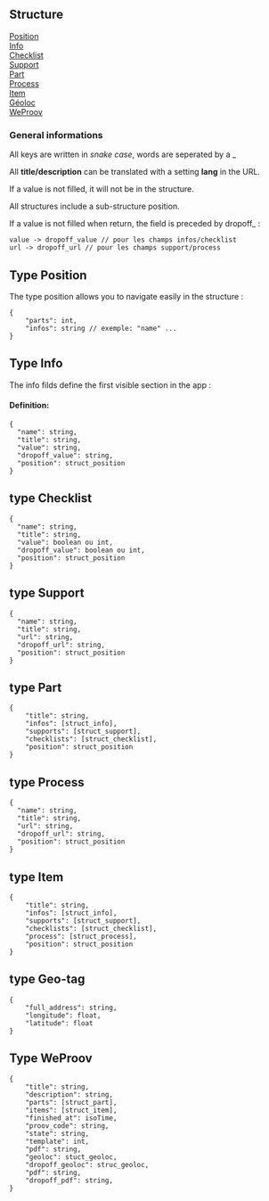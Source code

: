 ## Structure

[Position](#type-position)  
[Info](#type-info)  
[Checklist](#type-checklist)  
[Support](#type-support)  
[Part](#type-part)  
[Process](#type-process)  
[Item](#type-item)  
[Géoloc](#type-géoloc)  
[WeProov](#type-weproov)  

### General informations

All keys are written in *snake case*, words are seperated by a _ 

All **title/description** can be translated with a setting **lang** in the URL. 

If a value is not filled, it will not be in the structure.

All structures include a sub-structure position.

If a value is not filled when return, the field is preceded by dropoff_ :

```
value -> dropoff_value // pour les champs infos/checklist
url -> dropoff_url // pour les champs support/process
```


## Type Position

The type position allows you to navigate easily in the structure :
```
{
	"parts": int,
	"infos": string // exemple: "name" ...
}
```

## Type Info

The info filds define the first visible section in the app :

#### Definition:

```
{
  "name": string,
  "title": string,
  "value": string,
  "dropoff_value": string,
  "position": struct_position
}
```

## type Checklist

```
{
  "name": string,
  "title": string,
  "value": boolean ou int,
  "dropoff_value": boolean ou int,
  "position": struct_position
}
```

## type Support

```
{
  "name": string,
  "title": string,
  "url": string,
  "dropoff_url": string,
  "position": struct_position
}
```

## type Part

```
{
	"title": string,
	"infos": [struct_info],
	"supports": [struct_support],
	"checklists": [struct_checklist],
	"position": struct_position
}
```

## type Process
```
{
  "name": string,
  "title": string,
  "url": string,
  "dropoff_url": string,
  "position": struct_position
}
```

## type Item
```
{
	"title": string,
	"infos": [struct_info],
	"supports": [struct_support],
	"checklists": [struct_checklist],
	"process": [struct_process],
	"position": struct_position
}
```

## type Geo-tag 

```
{
	"full_address": string,
	"longitude": float,
	"latitude": float
}
```

## Type WeProov 

```
{
	"title": string,
	"description": string,
	"parts": [struct_part],
	"items": [struct_item],
	"finished_at": isoTime,
	"proov_code": string,
	"state": string,
	"template": int,
	"pdf": string,
	"geoloc": stuct_geoloc,
	"dropoff_geoloc": struc_geoloc,
	"pdf": string,
	"dropoff_pdf": string,
}
```
